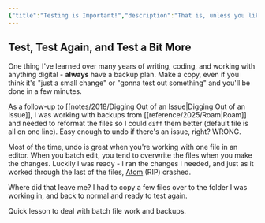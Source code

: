 ```yaml
---
{"title":"Testing is Important!","description":"That is, unless you like redoing work","date":"2021-07-27","tags":["development","testing","backups","Roam","editors","Atom"],"dg-publish":true,"created":"2021-07-27T11:38:42","updated":"2025-08-09T22:41:53-04:00","permalink":"/notes/2021/testing-is-important/","dgPassFrontmatter":true,"noteIcon":"3"}
---
```



## Test, Test Again, and Test a Bit More

One thing I've learned over many years of writing, coding, and working with anything digital - __always__ have a backup plan. Make a copy, even if you think it's "just a small change" or "gonna test out something" and you'll be done in a few minutes.

As a follow-up to [[notes/2018/Digging Out of an Issue\|Digging Out of an Issue]], I was working with backups from [[reference/2025/Roam\|Roam]] and needed to reformat the files so I could `diff` them better (default file is all on one line). Easy enough to undo if there's an issue, right? WRONG.

Most of the time, undo is great when you're working with one file in an editor. When you batch edit, you tend to overwrite the files when you make the changes. Luckily I was ready - I ran the changes I needed, and just as it worked through the last of the files, [Atom](https://atom.io) (RIP) crashed.

Where did that leave me? I had to copy a few files over to the folder I was working in, and back to normal and ready to test again.

Quick lesson to deal with batch file work and backups.
